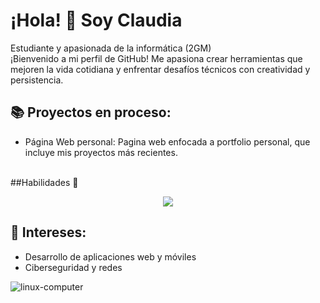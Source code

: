 # ¡Hola! 👋 Soy Claudia
Estudiante y apasionada de la informática (2GM)
<br>
¡Bienvenido a mi perfil de GitHub! Me apasiona crear herramientas que mejoren la vida cotidiana y enfrentar desafíos técnicos con creatividad y persistencia.

## 📚 Proyectos en proceso:
* Página Web personal: Pagina web enfocada a portfolio personal, que incluye mis proyectos más recientes.
<br>
##Habilidades 🥇
<p align="center">
  <a href="https://skillicons.dev">
    <img src="https://skillicons.dev/icons?i=git,discord,css,html,js,figma,linux,nodejs,powershell,vscode," />
  </a>
</p>

## 🎯 Intereses:
* Desarrollo de aplicaciones web y móviles
* Ciberseguridad y redes


![linux-computer](https://github.com/user-attachments/assets/146a572c-a5e8-41c5-befa-0a38c1552972) <!-- ![tumblr_mfcbj4x0tq1rgbdxqo1_250](https://github.com/user-attachments/assets/0377f03f-fe15-42cd-af31-1cb83f9600c6) -->

<!-- ![rx7-my-beloved](https://github.com/user-attachments/assets/3a54d229-a5bc-4624-a17e-36ef342971ac)
![type7-911turbo](https://github.com/user-attachments/assets/77227f93-f1dc-4376-984a-7d5c3e3dc3f2) 
![forza-horizon-5-mazda-rx-7](https://github.com/user-attachments/assets/7f2720da-865f-4627-a035-be5707f92b8d) -->












